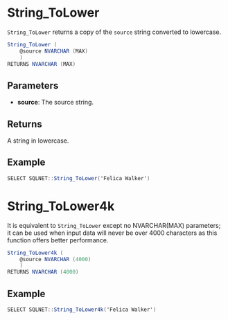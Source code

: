 # String_ToLower

`String_ToLower` returns a copy of the `source` string converted to lowercase.

```csharp
String_ToLower (
	@source NVARCHAR (MAX)
	)
RETURNS NVARCHAR (MAX)
```

## Parameters

  - **source**: The source string.

## Returns

A string in lowercase.

## Example

```csharp
SELECT SQLNET::String_ToLower('Felica Walker')
```

# String_ToLower4k

It is equivalent to `String_ToLower` except no NVARCHAR(MAX) parameters; it can be used when input data will never be over 4000 characters as this function offers better performance.

```csharp
String_ToLower4k (
	@source NVARCHAR (4000)
	)
RETURNS NVARCHAR (4000)
```

## Example

```csharp
SELECT SQLNET::String_ToLower4k('Felica Walker')
```